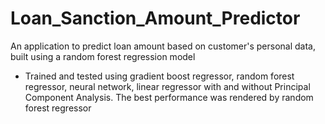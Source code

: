 # Loan_Sanction_Amount_Predictor
An application to predict loan amount based on customer's personal data, built using a random forest regression model

- Trained and tested using gradient boost regressor, random forest regressor, neural network, linear regressor with and without Principal Component Analysis. The best performance was rendered by random forest regressor
